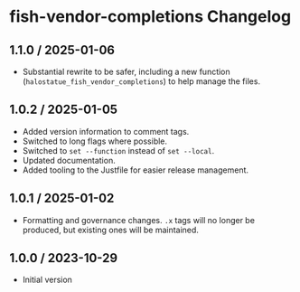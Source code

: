 # fish-vendor-completions Changelog

## 1.1.0 / 2025-01-06

- Substantial rewrite to be safer, including a new function
  (`halostatue_fish_vendor_completions`) to help manage the files.

## 1.0.2 / 2025-01-05

- Added version information to comment tags.
- Switched to long flags where possible.
- Switched to `set --function` instead of `set --local`.
- Updated documentation.
- Added tooling to the Justfile for easier release management.

## 1.0.1 / 2025-01-02

- Formatting and governance changes. `.x` tags will no longer be produced, but
  existing ones will be maintained.

## 1.0.0 / 2023-10-29

- Initial version
